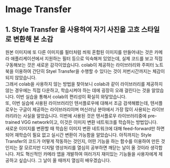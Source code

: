 
Image Transfer
=============

## 1. Style Transfer 을 사용하여 자기 사진을 고흐 스타일로 변환해 본 소감
원본 이미지에 또 다른 이미지를 필터처럼 씌워 혼합된 이미지를 만들어내는 것은 카메라 애플리케이션에서 지원하는 필터 등으로 익숙해져 있었는데, 실제 코드를 보고 직접 구동해보는 것은 새로운 감각이었습니다. colab이 제공하는 라이브러리와 주피터 노트북을 이용하여 간단히 Styel Transfer을 수행할 수 있다는 것이 저번시간까지는 체감이 되지 않았습니다.   
그래서 colab을 사용하지 않는 방법을 찾아보니 colab과 같이 라이브러리를 제공하지 않는 경우에는 직접 다운하고, 학습시켜야 하는 데에 굉장히 오래 걸린다는 것을 알았습니다. 이번 실습을 통해서 colab의 편리성이 확실히 와닿았습니다.   
또, 이번 실습에 사용된 라이브러리인 텐서플로우에 대해서 조금 검색해봤는데, 텐서플로우는 구글이 제공하는 라이브러리이며 머신러닝 분야에서 가장 많이 사용되는 라이브러리라는 사실을 알았습니다. 이번에 사용된 것은 텐서플로우 라이브러리중에 pre-trained VGG network이고, 이것은 이미지 변환 네트워크를 학습하는 방법입니다.    
새로운 이미지를 변환할 때 학습된 이미지 변환 네트워크에 대해 feed-forward만 하면 되어 재학습이 필요 없고 실시간 변환이 가능함을 알았습니다. 아직까지는 Style Transfer의 코드가 어떻게 작동하는 것인지, 어떤 기능을 하는 함수를 이용하여 만든 것인지는 잘 모르지만 디지털 영상처리를 열심히 공부하면 깨닫는 날이 올 것이라 생각합니다. 저도 혁신적인 카메라 앱을 개발하여 여러가지 재미있는 기능들을 사용자에게 제공하고 싶습니다. 그 날이 올 때까지 열심히 배우겠습니다. 

